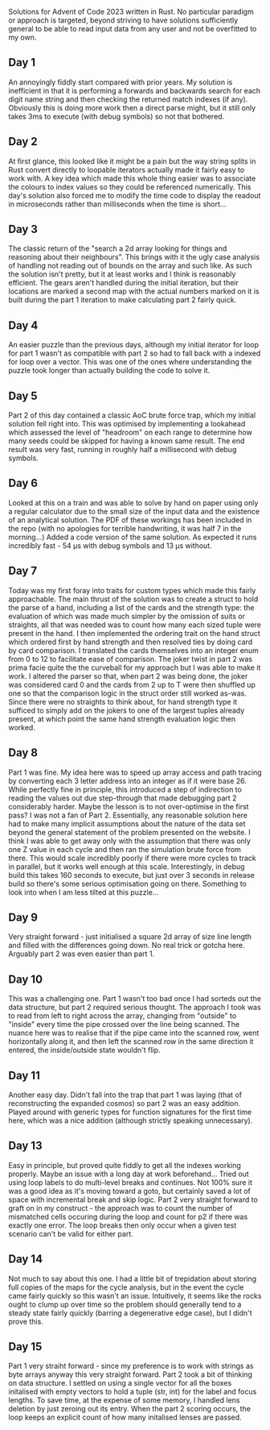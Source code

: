 Solutions for Advent of Code 2023 written in Rust. No particular paradigm or approach is targeted, beyond striving to have solutions sufficiently general to be able to read input data from any user and not be overfitted to my own.

## Day 1
An annoyingly fiddly start compared with prior years. My solution is inefficient in that it is performing a forwards and backwards search for each digit name string and then checking the returned match indexes (if any). Obviously this is doing more work then a direct parse might, but it still only takes 3ms to execute (with debug symbols) so not that bothered.

## Day 2
At first glance, this looked like it might be a pain but the way string splits in Rust convert directly to loopable iterators actually made it fairly easy to work with. A key idea which made this whole thing easier was to associate the colours to index values so they could be referenced numerically. This day's solution also forced me to modify the time code to display the readout in microseconds rather than milliseconds when the time is short...

## Day 3
The classic return of the "search a 2d array looking for things and reasoning about their neighbours". This brings with it the ugly case analysis of handling not reading out of bounds on the array and such like. As such the solution isn't pretty, but it at least works and I think is reasonably efficient. The gears aren't handled during the initial iteration, but their locations are marked a second map with the actual numbers marked on it is built during the part 1 iteration to make calculating part 2 fairly quick.

## Day 4
An easier puzzle than the previous days, although my initial iterator for loop for part 1 wasn't as compatible with part 2 so had to fall back with a indexed for loop over a vector. This was one of the ones where understanding the puzzle took longer than actually building the code to solve it.

## Day 5
Part 2 of this day contained a classic AoC brute force trap, which my initial solution fell right into. This was optimised by implementing a lookahead which assessed the level of "headroom" on each range to determine how many seeds could be skipped for having a known same result. The end result was very fast, running in roughly half a millisecond with debug symbols.

## Day 6
Looked at this on a train and was able to solve by hand on paper using only a regular calculator due to the small size of the input data and the existence of an analytical solution. The PDF of these workings has been included in the repo (with no apologies for terrible handwriting, it was half 7 in the morning...)
Added a code version of the same solution. As expected it runs incredibly fast - 54 μs with debug symbols and 13 μs without.

## Day 7
Today was my first foray into traits for custom types which made this fairly approachable. The main thrust of the solution was to create a struct to hold the parse of a hand, including a list of the cards and the strength type: the evaluation of which was made much simpler by the omission of suits or straights, all that was needed was to count how many each sized tuple were present in the hand. I then implemented the ordering trait on the hand struct which ordered first by hand strength and then resolved ties by doing card by card comparison. I translated the cards themselves into an integer enum from 0 to 12 to facilitate ease of comparison.
The joker twist in part 2 was prima facie quite the the curveball for my approach but I was able to make it work. I altered the parser so that, when part 2 was being done, the joker was considered card 0 and the cards from 2 up to T were then shuffled up one so that the comparison logic in the struct order still worked as-was. Since there were no straights to think about, for hand strength type it sufficed to simply add on the jokers to one of the largest tuples already present, at which point the same hand strength evaluation logic then worked.

## Day 8
Part 1 was fine. My idea here was to speed up array access and path tracing by converting each 3 letter address into an integer as if it were base 26. While perfectly fine in principle, this introduced a step of indirection to reading the values out due step-through that made debugging part 2 considerably harder. Maybe the lesson is to not over-optimise in the first pass?
I was not a fan of Part 2. Essentially, any reasonable solution here had to make many implicit assumptions about the nature of the data set beyond the general statement of the problem presented on the website. I think I was able to get away only with the assumption that there was only one Z value in each cycle and then ran the simulation brute force from there. This would scale incredibly poorly if there were more cycles to track in parallel, but it works well enough at this scale. Interestingly, in debug build this takes 160 seconds to execute, but just over 3 seconds in release build so there's some serious optimisation going on there. Something to look into when I am less tilted at this puzzle...

## Day 9
Very straight forward - just initialised a square 2d array of size line length and filled with the differences going down. No real trick or gotcha here. Arguably part 2 was even easier than part 1.

## Day 10
This was a challenging one. Part 1 wasn't too bad once I had sorteds out the data structure, but part 2 required serious thought. The approach I took was to read from left to right across the array, changing from "outside" to "inside" every time the pipe crossed over the line being scanned. The nuance here was to realise that if the pipe came into the scanned row, went horizontally along it, and then left the scanned row in the same direction it entered, the inside/outside state wouldn't flip.

## Day 11
Another easy day. Didn't fall into the trap that part 1 was laying (that of reconstructing the expanded cosmos) so part 2 was an easy addition. Played around with generic types for function signatures for the first time here, which was a nice addition (although strictly speaking unnecessary).

## Day 13
Easy in principle, but proved quite fiddly to get all the indexes working properly. Maybe an issue with a long day at work beforehand... Tried out using loop labels to do multi-level breaks and continues. Not 100% sure it was a good idea as it's moving toward a goto, but certainly saved a lot of space with incremental break and skip logic. Part 2 very straight forward to graft on in my construct - the approach was to count the number of mismatched cells occuring during the loop and count for p2 if there was exactly one error. The loop breaks then only occur when a given test scenario can't be valid for either part.

## Day 14
Not much to say about this one. I had a little bit of trepidation about storing full copies of the maps for the cycle analysis, but in the event the cycle came fairly quickly so this wasn't an issue. Intuitively, it seems like the rocks ought to clump up over time so the problem should generally tend to a steady state fairly quickly (barring a degenerative edge case), but I didn't prove this.

## Day 15
Part 1 very straiht forward - since my preference is to work with strings as byte arrays anyway this very straight forward. Part 2 took a bit of thinking on data structure. I settled on using a single vector for all the boxes initalised with empty vectors to hold a tuple (str, int) for the label and focus lengths. To save time, at the expense of some memory, I handled lens deletion by just zeroing out its entry. When the part 2 scoring occurs, the loop keeps an explicit count of how many initalised lenses are passed.
